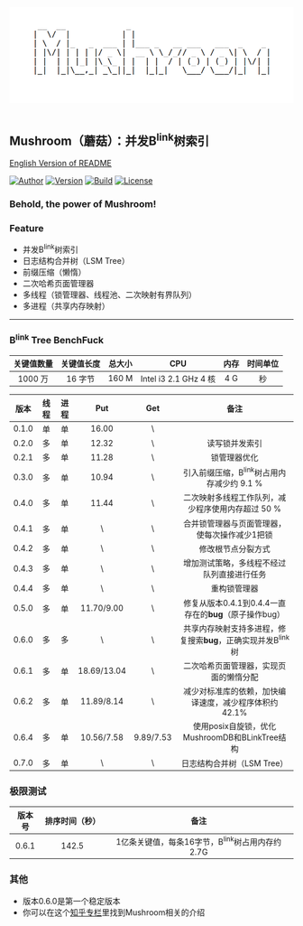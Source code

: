 <div align="center">
  <img src="./mushroom.png"><br><br>
</div>

## Mushroom（蘑菇）：并发B<sup>link</sup>树索引
[English Version of README](./README.en.md)

[![Author](https://img.shields.io/badge/Author-UncP-brightgreen.svg)](https://github.com/UncP)
[![Version](https://img.shields.io/badge/Version-0.7.0-blue.svg)]()
[![Build](https://img.shields.io/badge/Build-Passing-brightgreen.svg)](https://travis-ci.org/UncP/Mushroom)
[![License](https://img.shields.io/badge/License-BSD-red.svg)](./LICENSE)

### Behold, the power of Mushroom!

### Feature
+ 并发B<sup>link</sup>树索引
+ 日志结构合并树（LSM Tree）
+ 前缀压缩（懒惰）
+ 二次哈希页面管理器
+ 多线程（锁管理器、线程池、二次映射有界队列）
+ 多进程（共享内存映射）

******

### B<sup>link</sup> Tree BenchFuck
|关键值数量|关键值长度| 总大小 |     CPU    |    内存   | 时间单位 |
|:-------:|:--------:|:------:|:----------:|:---------:|:--------:|
| 1000 万 |  16 字节 | 160 M| Intel i3 2.1 GHz 4 核|4 G| 秒 |

| 版本 | 线程 | 进程 | Put | Get |           备注             |
|:------:|:-----:|:-----:|:--------:|:--:|:---------------------------:|
| 0.1.0  |  单  |  单  |   16.00    | \ ||
| 0.2.0  |  多  |  单  |   12.32    | \ |         读写锁并发索引          |
| 0.2.1  |  多  |  单  |   11.28    | \ |         锁管理器优化            |
| 0.3.0  |  多  |  单  |   10.94    | \ |引入前缀压缩，B<sup>link</sup>树占用内存减少约 9.1 %|
| 0.4.0  |  多  |  单  |   11.44    | \ |二次映射多线程工作队列，减少程序使用内存超过 50 %|
| 0.4.1  |  多  |  单  |     \      | \ |合并锁管理器与页面管理器，使每次操作减少1把锁|
| 0.4.2  |  多  |  单  |     \      | \ |修改根节点分裂方式|
| 0.4.3  |  多  |  单  |     \      | \ |增加测试策略，多线程不经过队列直接进行任务|
| 0.4.4  |  多  |  单  |     \      | \ |重构锁管理器|
| 0.5.0  |  多  |  单  |11.70/9.00| \ |修复从版本0.4.1到0.4.4一直存在的**bug**（原子操作bug）|
| 0.6.0  |  多  |  多  |     \      | \ |共享内存映射支持多进程，修复搜索**bug**，正确实现并发B<sup>link</sup>树|
| 0.6.1  |  多  |  单  |18.69/13.04| \ |二次哈希页面管理器，实现页面的懒惰分配|
| 0.6.2  |  多  |  单  |11.89/8.14| \ |减少对标准库的依赖，加快编译速度，减少程序体积约42.1%|
| 0.6.4  |  多  |  单  |10.56/7.58|9.89/7.53|使用posix自旋锁，优化MushroomDB和BLinkTree结构|
| 0.7.0  |  多  |  单  | \ | \ |日志结构合并树（LSM Tree）|

### 极限测试
| 版本号 | 排序时间（秒）|           备注           |
|:------:|:-----------:|:--------------------------:|
| 0.6.1 | 142.5 | 1亿条关键值，每条16字节，B<sup>link</sup>树占用内存约2.7G |

### 其他
+ 版本0.6.0是第一个稳定版本
+ 你可以在这个[知乎专栏](https://zhuanlan.zhihu.com/b-tree)里找到Mushroom相关的介绍
